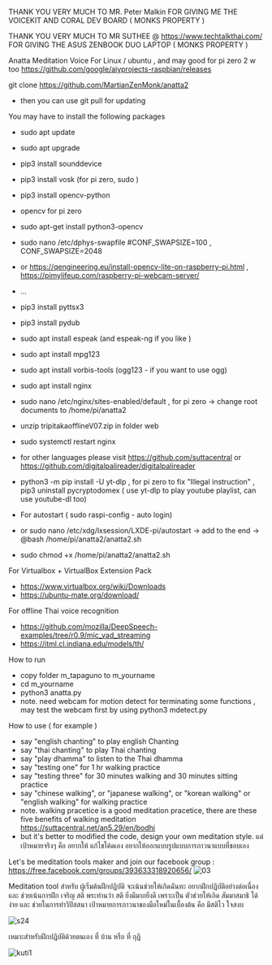 THANK YOU VERY MUCH TO MR. Peter Malkin FOR GIVING ME THE VOICEKIT AND CORAL DEV BOARD ( MONKS PROPERTY )


THANK YOU VERY MUCH TO MR SUTHEE @ https://www.techtalkthai.com/ FOR GIVING THE ASUS ZENBOOK DUO LAPTOP ( MONKS PROPERTY )


Anatta Meditation Voice For Linux / ubuntu , and may good for pi zero 2 w too https://github.com/google/aiyprojects-raspbian/releases


git clone https://github.com/MartianZenMonk/anatta2

- then you can use git pull for updating

You may have to install the following packages
- sudo apt update
- sudo apt upgrade
- pip3 install sounddevice
- pip3 install vosk (for pi zero, sudo )
- pip3 install opencv-python
- opencv for pi zero
- sudo apt-get install python3-opencv
- sudo nano /etc/dphys-swapfile #CONF_SWAPSIZE=100 , CONF_SWAPSIZE=2048
- or https://qengineering.eu/install-opencv-lite-on-raspberry-pi.html , https://pimylifeup.com/raspberry-pi-webcam-server/
- ...
- pip3 install pyttsx3
- pip3 install pydub
- sudo apt  install espeak  (and espeak-ng if you like )
- sudo apt  install mpg123
- sudo apt  install vorbis-tools (ogg123 - if you want to use ogg)

- sudo apt install nginx
- sudo nano /etc/nginx/sites-enabled/default , for pi zero -> change root documents to /home/pi/anatta2
- unzip  tripitakaofflineV07.zip in folder web
- sudo systemctl restart nginx
- for other languages please visit https://github.com/suttacentral or https://github.com/digitalpalireader/digitalpalireader
- python3 -m pip install -U yt-dlp , for pi zero to fix "Illegal instruction" ,  pip3 uninstall pycryptodomex ( use yt-dlp to play youtube playlist, can use youtube-dl too)
- For autostart ( sudo raspi-config - auto login)
- or sudo nano /etc/xdg/lxsession/LXDE-pi/autostart -> add to the end -> @bash /home/pi/anatta2/anatta2.sh
- sudo chmod +x /home/pi/anatta2/anatta2.sh

For Virtualbox + VirtualBox Extension Pack
- https://www.virtualbox.org/wiki/Downloads
- https://ubuntu-mate.org/download/

For offline Thai voice recognition
- https://github.com/mozilla/DeepSpeech-examples/tree/r0.9/mic_vad_streaming
- https://itml.cl.indiana.edu/models/th/

How to run
- copy folder m_tapaguno to m_yourname
- cd m_yourname
- python3 anatta.py
- note. need webcam for motion detect for terminating some functions , may test the webcam first by using python3 mdetect.py

How to use ( for example )
- say "english chanting" to play english Chanting
- say "thai chanting" to play Thai chanting
- say "play dhamma" to listen to the Thai dhamma
- say "testing one" for 1 hr walking practice
- say "testing three" for 30 minutes walking and 30 minutes sitting practice
- say "chinese walking", or "japanese walking", or "korean walking" or "english walking" for walking practice
- note. walking pracetice is a good meditation pracetice, there are these five benefits of walking meditation https://suttacentral.net/an5.29/en/bodhi
- but it's better to modified the code, design your own meditation style. แต่เป้าหมายจริงๆ คือ อยากให้ แก้ไขโค้ดเอง อยากให้ออกแบบรูปแบบการภาวนาแบบที่ชอบเอง


Let's be meditation tools maker and join our facebook group : https://free.facebook.com/groups/393633318920656/
![03](https://user-images.githubusercontent.com/79086623/150627197-d1541115-fe01-461f-b695-7025bbf84889.png)

Meditation tool  สำหรับ ผู้เริ่มต้นฝึกปฏิบัติ จะเน้นช่วยให้เกิดฉันทะ อยากฝึกปฏิบัติอย่างต่อเนื่อง และ ช่วยเน้นการฝึก เจริญ สติ พระท่านว่า สติ ยิ่งมีมากยิ่งดี เพราะเป็น ตัวช่วยให้เกิด สัมมาสมาธิ ได้ง่าย และ ช่วยในการทำวิปัสสนา เป้าหมายการภาวนาของมือใหม่ในเบื้องต้น คือ มีสติไว ใจสงบ

![s24](https://user-images.githubusercontent.com/79086623/146866133-8e84faee-e379-41f2-a1ee-b352e87e6a36.png)

เหมาะสำหรับฝึกปฏิบัติด้วยตนเอง ที่ บ้าน หรือ ที่ กุฏิ

![kuti1](https://user-images.githubusercontent.com/79086623/150626917-93743665-680f-4070-8c79-637ae7084711.png)

